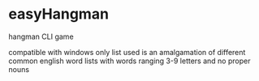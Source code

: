 # easyHangman
hangman CLI game

compatible with windows only
list used is an amalgamation of different common english word lists with words ranging 3-9 letters and no proper nouns
